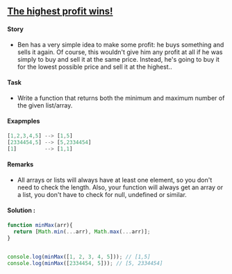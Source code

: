 ## [The highest profit wins!](https://www.codewars.com/kata/559590633066759614000063)

#### Story

- Ben has a very simple idea to make some profit: he buys something and sells it again. Of course, this wouldn't give him any profit at all if he was simply to buy and sell it at the same price. Instead, he's going to buy it for the lowest possible price and sell it at the highest..

#### Task
- Write a function that returns both the minimum and maximum number of the given list/array.

#### Exapmples

```js
[1,2,3,4,5] --> [1,5]
[2334454,5] --> [5,2334454]
[1]         --> [1,1]
```
#### Remarks

- All arrays or lists will always have at least one element, so you don't need to check the length. Also, your function will always get an array or a list, you don't have to check for null, undefined or similar.

#### Solution :

```js
function minMax(arr){
  return [Math.min(...arr), Math.max(...arr)];
}


console.log(minMax([1, 2, 3, 4, 5])); // [1,5]
console.log(minMax([2334454, 5])); // [5, 2334454]
```
